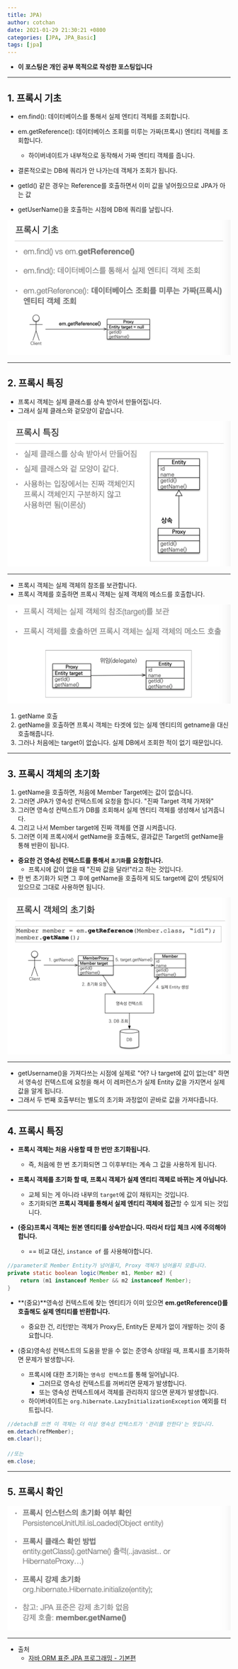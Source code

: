 ```yaml
---
title: JPA) 
author: cotchan 
date: 2021-01-29 21:30:21 +0800 
categories: [JPA, JPA_Basic]
tags: [jpa] 
---
```


+ **이 포스팅은 개인 공부 목적으로 작성한 포스팅입니다**

---

## 1. 프록시 기초

+ em.find(): 데이터베이스를 통해서 실제 엔티티 객체를 조회합니다.
+ em.getReference(): 데이터베이스 조회를 미루는 가짜(프록시) 엔티티 객체를 조회합니다.
  + 하이버네이트가 내부적으로 동작해서 가짜 엔티티 객체를 줍니다.

+ 결론적으로는 DB에 쿼리가 안 나가는데 객체가 조회가 됩니다.
+ getId() 같은 경우는 Reference를 호출하면서 이미 값을 넣어줬으므로 JPA가 아는 값
+ getUserName()을 호출하는 시점에 DB에 쿼리를 날립니다.

![Desktop View](/assets/img/post/jpa/2021-01-29-jpa-proxy-00.png)

---

## 2. 프록시 특징

+ 프록시 객체는 실제 클래스를 상속 받아서 만들어집니다.
+ 그래서 실제 클래스와 겉모양이 같습니다.

![Desktop View](/assets/img/post/jpa/2021-01-29-jpa-proxy-01.png)

---

+ 프록시 객체는 실제 객체의 참조를 보관합니다.
+ 프록시 객체를 호출하면 프록시 객체는 실제 객체의 메소드를 호출합니다.

![Desktop View](/assets/img/post/jpa/2021-01-29-jpa-proxy-02.png)

1. getName 호출
2. getName을 호출하면 프록시 객체는 타겟에 있는 실제 엔티티의 getname을 대신 호출해줍니다.
3. 그러나 처음에는 target이 없습니다. 실제 DB에서 조회한 적이 없기 때문입니다.

---

## 3. 프록시 객체의 초기화

1. getName을 호출하면, 처음에 Member Target에는 값이 없습니다.
2. 그러면 JPA가 영속성 컨텍스트에 요청을 합니다. "진짜 Target 객체 가져와"
3. 그러면 영속성 컨텍스트가 DB를 조회해서 실제 엔티티 객체를 생성해서 넘겨줍니다.
4. 그리고 나서 Member target에 진짜 객체를 연결 시켜줍니다.
5. 그러면 이제 프록시에서 getName을 호출해도, 결과값은 Target의 getName을 통해 반환이 됩니다.

+ **중요한 건 영속성 컨텍스트를 통해서 `초기화`를 요청합니다.**
  + 프록시에 값이 없을 때 "진짜 값을 달라!"라고 하는 것입니다.
+ 한 번 초기화가 되면 그 후에 getName을 호출하게 되도 target에 값이 셋팅되어 있으므로 그대로 사용하면 됩니다.

![Desktop View](/assets/img/post/jpa/2021-01-29-jpa-proxy-03.png)

---

+ getUsername()을 가져다쓰는 시점에 실제로 "어? 나 target에 값이 없는데" 하면서 영속성 컨텍스트에 요청을 해서 이 레퍼런스가 실제 Entity 값을 가지면서 실제 값을 알게 됩니다.
+ 그래서 두 번째 호출부터는 별도의 초기화 과정없이 곧바로 값을 가져다줍니다.

---

## 4. 프록시 특징

+ **프록시 객체는 처음 사용할 때 한 번만 초기화됩니다.**
  + 즉, 처음에 한 번 초기화되면 그 이후부터는 계속 그 값을 사용하게 됩니다.

+ **프록시 객체를 초기화 할 때, 프록시 객체가 실제 엔티티 객체로 바뀌는 게 아닙니다.**
  + 교체 되는 게 아니라 내부의 `target`에 값이 채워지는 것입니다.
  + 초기화되면 **프록시 객체를 통해서 실제 엔티티 객체에 접근**할 수 있게 되는 것입니다.
 
+ **(중요)프록시 객체는 원본 엔티티를 상속받습니다. 따라서 타입 체크 시에 주의해야 합니다.**
  + == 비교 대신, `instance of` 를 사용해야합니다. 

```java
//parameter로 Member Entity가 넘어올지, Proxy 객체가 넘어올지 모릅니다.
private static boolean logic(Member m1, Member m2) {
    return (m1 instanceof Member && m2 instanceof Member);
}
``` 

+ **(중요)**영속성 컨텍스트에 찾는 엔티티가 이미 있으면 **em.getReference()를 호출해도 실제 엔티티를 반환합니다.**
  + 중요한 건, 리턴받는 객체가 Proxy든, Entity든 문제가 없이 개발하는 것이 중요합니다.

+ (중요)영속성 컨텍스트의 도움을 받을 수 없는 준영속 상태일 때, 프록시를 초기화하면 문제가 발생합니다.
  + 프록시에 대한 초기화는 `영속성 컨텍스트`를 통해 일어납니다. 
    + 그러므로 영속성 컨텍스트를 꺼버리면 문제가 발생합니다.
    + 또는 영속성 컨텍스트에서 객체를 관리하지 않으면 문제가 발생합니다.
  + 하이버네이트는 `org.hibernate.LazyInitializationException` 예외를 터트립니다.

```java
//detach를 쓰면 이 객체는 더 이상 영속성 컨텍스트가 '관리를 안한다'는 뜻입니다.
em.detach(refMember);
em.clear();

//또는
em.close;
```

---

## 5. 프록시 확인

![Desktop View](/assets/img/post/jpa/2021-01-29-jpa-proxy-04.png)

---

+ 출처
    + [자바 ORM 표준 JPA 프로그래밍 - 기본편](https://www.inflearn.com/course/ORM-JPA-Basic)
